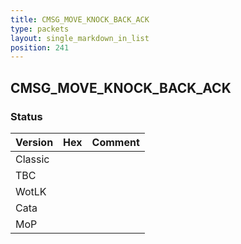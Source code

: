 ```yaml
---
title: CMSG_MOVE_KNOCK_BACK_ACK
type: packets
layout: single_markdown_in_list
position: 241
---
```


## CMSG_MOVE_KNOCK_BACK_ACK

### Status

Version    | Hex        | Comment
---------- | ---------- | ---------- 
Classic    |            | 
TBC        |            | 
WotLK      |            | 
Cata       |            | 
MoP        |            | 
